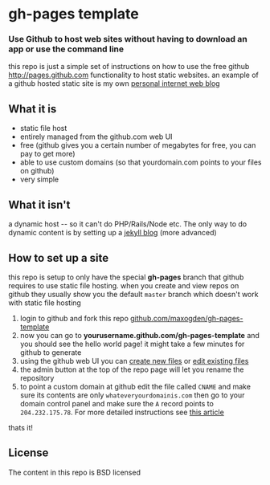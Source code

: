 # gh-pages template

### Use Github to host web sites without having to download an app or use the command line

this repo is just a simple set of instructions on how to use the free github http://pages.github.com functionality to host static websites. an example of a github hosted static site is my own [personal internet web blog](http://maxogden.com)

## What it is

- static file host
- entirely managed from the github.com web UI
- free (github gives you a certain number of megabytes for free, you can pay to get more) 
- able to use custom domains (so that yourdomain.com points to your files on github)
- very simple

## What it isn't

a dynamic host -- so it can't do PHP/Rails/Node etc. The only way to do dynamic content is by setting up a [jekyll blog](https://help.github.com/articles/using-jekyll-with-pages) (more advanced)

## How to set up a site

this repo is setup to only have the special **gh-pages** branch that github requires to use static file hosting. when you create and view repos on github they usually show you the default `master` branch which doesn't work with static file hosting

1. login to github and fork this repo [github.com/maxogden/gh-pages-template](https://github.com/maxogden/gh-pages-template)
2. now you can go to **yourusername.github.com/gh-pages-template** and you should see the hello world page! it might take a few minutes for github to generate
3. using the github web UI you can [create new files](https://github.com/blog/1327-creating-files-on-github) or [edit existing files](https://github.com/blog/143-inline-file-editing)
4. the admin button at the top of the repo page will let you rename the repository
5. to point a custom domain at github edit the file called `CNAME` and make sure its contents are only `whateveryourdomainis.com` then go to your domain control panel and make sure the `A` record points to `204.232.175.78`. For more detailed instructions see [this article](https://help.github.com/articles/setting-up-a-custom-domain-with-pages)

thats it!

## License

The content in this repo is BSD licensed